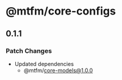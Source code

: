 # @mtfm/core-configs

## 0.1.1

### Patch Changes

- Updated dependencies
  - @mtfm/core-models@1.0.0
